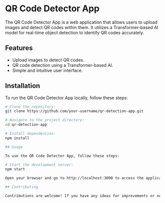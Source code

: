 # QR Code Detector App

The QR Code Detector App is a web application that allows users to upload images and detect QR codes within them. It utilizes a Transformer-based AI model for real-time object detection to identify QR codes accurately.

## Features

- Upload images to detect QR codes.
- QR code detection using a Transformer-based AI.
- Simple and intuitive user interface.

## Installation

To run the QR Code Detector App locally, follow these steps:

```bash
# Clone the repository:
git clone https://github.com/your-username/qr-detection-app.git

# Navigate to the project directory:
cd qr-detection-app

# Install dependencies:
npm install

## Usage

To use the QR Code Detector App, follow these steps:

# Start the development server:
npm start

Open your browser and go to http://localhost:3000 to access the application.

## Contributing

Contributions are welcome! If you have any ideas for improvements or new features, feel free to open an issue or submit a pull request.
